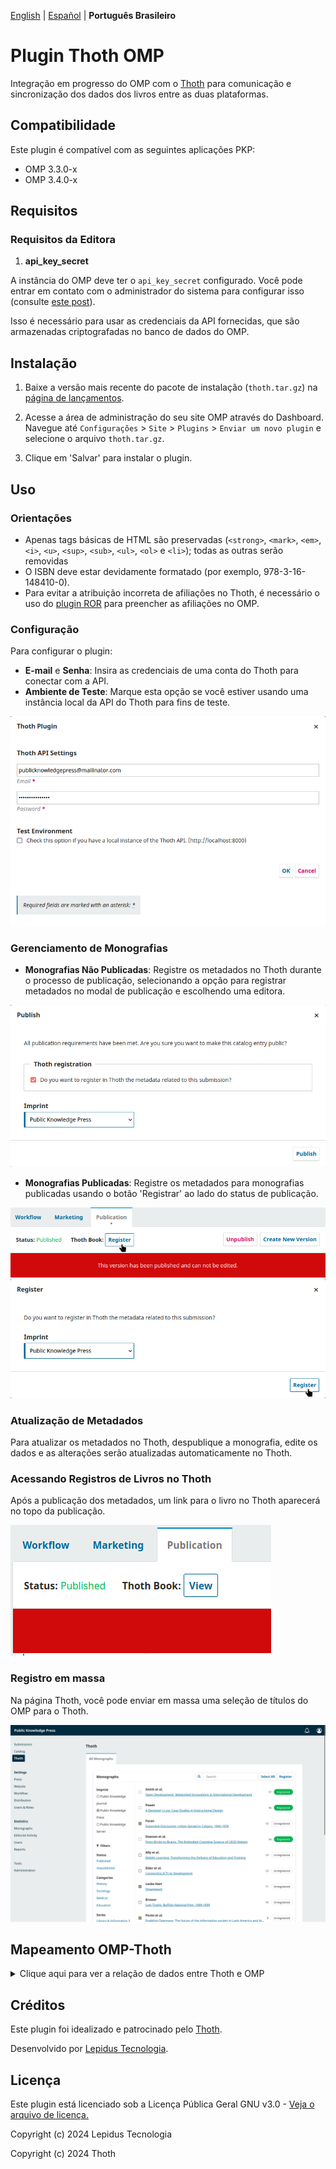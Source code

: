 [English](/README.md) | [Español](/docs/README-es.md) | **Português Brasileiro**

# Plugin Thoth OMP

Integração em progresso do OMP com o [Thoth](https://thoth.pub/) para comunicação e sincronização dos dados dos livros entre as duas plataformas.

## Compatibilidade

Este plugin é compatível com as seguintes aplicações PKP:

- OMP 3.3.0-x
- OMP 3.4.0-x

## Requisitos

### Requisitos da Editora

1. **api_key_secret**

A instância do OMP deve ter o `api_key_secret` configurado. Você pode entrar em contato com o administrador do sistema para configurar isso (consulte [este post](https://forum.pkp.sfu.ca/t/how-to-generate-a-api-key-secret-code-in-ojs-3/72008)).

Isso é necessário para usar as credenciais da API fornecidas, que são armazenadas criptografadas no banco de dados do OMP.

## Instalação

1. Baixe a versão mais recente do pacote de instalação (`thoth.tar.gz`) na [página de lançamentos](https://github.com/thoth-pub/thoth-omp-plugin/releases).

2. Acesse a área de administração do seu site OMP através do Dashboard. Navegue até `Configurações` > `Site` > `Plugins` > `Enviar um novo plugin` e selecione o arquivo `thoth.tar.gz`.

3. Clique em 'Salvar' para instalar o plugin.

## Uso

### Orientações

- Apenas tags básicas de HTML são preservadas (`<strong>`, `<mark>`, `<em>`, `<i>`, `<u>`, `<sup>`, `<sub>`, `<ul>`, `<ol>` e `<li>`); todas as outras serão removidas
- O ISBN deve estar devidamente formatado (por exemplo, 978-3-16-148410-0).
- Para evitar a atribuição incorreta de afiliações no Thoth, é necessário o uso do [plugin ROR](https://github.com/withanage/ror) para preencher as afiliações no OMP.

### Configuração

Para configurar o plugin:

- **E-mail** e **Senha**: Insira as credenciais de uma conta do Thoth para conectar com a API.
- **Ambiente de Teste**: Marque esta opção se você estiver usando uma instância local da API do Thoth para fins de teste.

![settings](/images/settings.png)

### Gerenciamento de Monografias

- **Monografias Não Publicadas**: Registre os metadados no Thoth durante o processo de publicação, selecionando a opção para registrar metadados no modal de publicação e escolhendo uma editora.

![publish](/images/publish.png)

- **Monografias Publicadas**: Registre os metadados para monografias publicadas usando o botão 'Registrar' ao lado do status de publicação.

![button](/images/button.png)
![register](/images/register.png)

### Atualização de Metadados

Para atualizar os metadados no Thoth, despublique a monografia, edite os dados e as alterações serão atualizadas automaticamente no Thoth.

### Acessando Registros de Livros no Thoth

Após a publicação dos metadados, um link para o livro no Thoth aparecerá no topo da publicação.

![link](/images/link.png)

### Registro em massa

Na página Thoth, você pode enviar em massa uma seleção de títulos do OMP para o Thoth.

![page](/images/page.png)

## Mapeamento OMP-Thoth

<details>
    <summary>Clique aqui para ver a relação de dados entre Thoth e OMP</summary>

| OMP               |                    |   | Thoth                  |                     |             |
| ----------------- | ------------------ | - | ---------------------- | ------------------- | ----------- |
| Submission        |                    |   | Work                   |                     |             |
|                   | WorkType           |   |                        | WorkType            |             |
| SubmissionUrl     |                    |   |                        | LandingPage         |             |
| Publication       |                    |   |                        |                     |             |
|                   | FullTitle          |   |                        | FullTitle           |             |
|                   | Title              |   |                        | Title               |             |
|                   | Subtitle           |   |                        | Subtitle            |             |
|                   | Abstract           |   |                        | Abstract            |             |
|                   | Version            |   |                        | Edition             |             |
|                   | DOI                |   |                        | DOI                 |             |
|                   | DatePublished      |   |                        | PublicationDate     |             |
|                   | License            |   |                        | License             |             |
|                   | CopyrightHolder    |   |                        | CopyrightHolder     |             |
|                   | CoverUrl           |   |                        | CoverImageUrl       |             |
| Author            |                    |   | Contribution           |                     |             |
|                   | UserGroupId        |   |                        | ContributionType    |             |
|                   | PrimaryContactId   |   |                        | MainContribution    |             |
|                   | Sequence           |   |                        | ContributionOrdinal |             |
|                   | GivenName          |   |                        | FirstName           |             |
|                   | LastName           |   |                        | FamilyName          |             |
|                   | FullName           |   |                        | FullName            |             |
|                   | Biography          |   |                        | Biography           |             |
|                   | Affiliation        |   | Affiliation            |                     |             |
| Chapter           |                    |   | Work(Type: Chapter)    |                     |             |
|                   | FullTitle          |   |                        | FullTitle           |             |
|                   | Title              |   |                        | Title               |             |
|                   | Subtitle           |   |                        | Subtitle            |             |
|                   | Abstract           |   |                        | Abstract            |             |
|                   | Pages              |   |                        | pageCount           |             |
|                   | DatePublished      |   |                        | PublicationDate     |             |
|                   | DOI                |   |                        | DOI                 |             |
| SubmissionLocale  |                    |   | Language               |                     |             |
| PublicationFormat |                    |   | Publication            |                     |             |
|                   | EntryKey           |   |                        | PublicationType     |             |
|                   | IdentificationCode |   |                        | ISBN                |             |
|                   |                    |   |                        | Location            |             |
|                   | RemoteUrl/FileUrl  |   |                        |                     | FullTextUrl |
| SubmissionUrl     |                    |   |                        |                     | LandingPage |
| Keyword           |                    |   | Subject(Type: Keyword) |                     |             |
| Citation          |                    |   | Reference              |                     |             |

</details>

## Créditos

Este plugin foi idealizado e patrocinado pelo [Thoth](https://thoth.pub/).

Desenvolvido por [Lepidus Tecnologia](https://github.com/lepidus).

## Licença

Este plugin está licenciado sob a Licença Pública Geral GNU v3.0 - [Veja o arquivo de licença.](/LICENSE)

Copyright (c) 2024 Lepidus Tecnologia

Copyright (c) 2024 Thoth